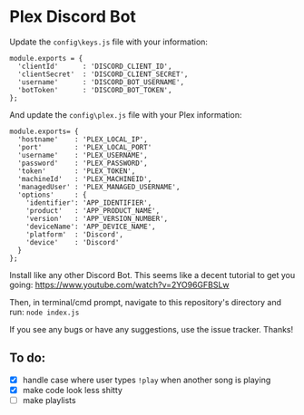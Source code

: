# Plex Discord Bot

Update the `config\keys.js` file with your information:

```
module.exports = {
  'clientId'      : 'DISCORD_CLIENT_ID',
  'clientSecret'  : 'DISCORD_CLIENT_SECRET',
  'username'      : 'DISCORD_BOT_USERNAME',
  'botToken'      : 'DISCORD_BOT_TOKEN',
};
```

And update the `config\plex.js` file with your Plex information:
```
module.exports= {
  'hostname'    : 'PLEX_LOCAL_IP',
  'port'        : 'PLEX_LOCAL_PORT'
  'username'    : 'PLEX_USERNAME',
  'password'    : 'PLEX_PASSWORD',
  'token'       : 'PLEX_TOKEN',
  'machineId'   : 'PLEX_MACHINEID',
  'managedUser' : 'PLEX_MANAGED_USERNAME',
  'options'     : {
    'identifier': 'APP_IDENTIFIER',
    'product'   : 'APP_PRODUCT_NAME',
    'version'   : 'APP_VERSION_NUMBER',
    'deviceName': 'APP_DEVICE_NAME',
    'platform'  : 'Discord',
    'device'    : 'Discord'
  }
};
```

Install like any other Discord Bot.  This seems like a decent tutorial to get you going: https://www.youtube.com/watch?v=2YO96GFBSLw

Then, in terminal/cmd prompt, navigate to this repository's directory and run: `node index.js`

If you see any bugs or have any suggestions, use the issue tracker.  Thanks!

## To do:

* [x] handle case where user types `!play` when another song is playing
* [x] make code look less shitty
* [ ] make playlists
